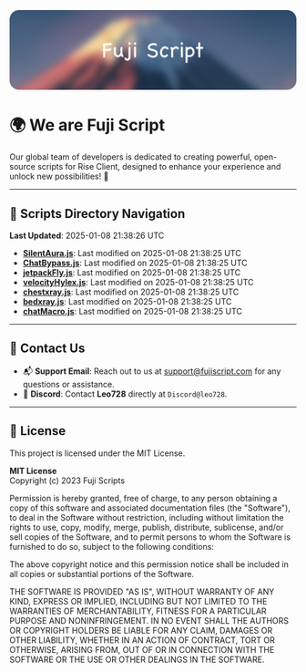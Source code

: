 ![Banner](.github/b.webp)

# 🌍 **We are Fuji Script**

Our global team of developers is dedicated to creating powerful, open-source scripts for Rise Client, designed to enhance your experience and unlock new possibilities! 🌟

---
<!-- SCRIPTS_NAVIGATION_START -->
## 📂 **Scripts Directory Navigation**

**Last Updated**: 2025-01-08 21:38:26 UTC

- **[SilentAura.js](scripts/SilentAura.js)**: Last modified on 2025-01-08 21:38:25 UTC
- **[ChatBypass.js](scripts/ChatBypass.js)**: Last modified on 2025-01-08 21:38:25 UTC
- **[jetpackFly.js](scripts/jetpackFly.js)**: Last modified on 2025-01-08 21:38:25 UTC
- **[velocityHylex.js](scripts/velocityHylex.js)**: Last modified on 2025-01-08 21:38:25 UTC
- **[chestxray.js](scripts/chestxray.js)**: Last modified on 2025-01-08 21:38:25 UTC
- **[bedxray.js](scripts/bedxray.js)**: Last modified on 2025-01-08 21:38:25 UTC
- **[chatMacro.js](scripts/chatMacro.js)**: Last modified on 2025-01-08 21:38:25 UTC

<!-- SCRIPTS_NAVIGATION_END -->

---

## 💬 **Contact Us**  
- 📬 **Support Email**: Reach out to us at [support@fujiscript.com](mailto:support@fujiscript.com) for any questions or assistance.  
- 💬 **Discord**: Contact **Leo728** directly at `Discord@leo728`.

---

## 📜 **License**

This project is licensed under the MIT License.  

**MIT License**  
Copyright (c) 2023 Fuji Scripts  

Permission is hereby granted, free of charge, to any person obtaining a copy of this software and associated documentation files (the "Software"), to deal in the Software without restriction, including without limitation the rights to use, copy, modify, merge, publish, distribute, sublicense, and/or sell copies of the Software, and to permit persons to whom the Software is furnished to do so, subject to the following conditions:  

The above copyright notice and this permission notice shall be included in all copies or substantial portions of the Software.  

THE SOFTWARE IS PROVIDED "AS IS", WITHOUT WARRANTY OF ANY KIND, EXPRESS OR IMPLIED, INCLUDING BUT NOT LIMITED TO THE WARRANTIES OF MERCHANTABILITY, FITNESS FOR A PARTICULAR PURPOSE AND NONINFRINGEMENT. IN NO EVENT SHALL THE AUTHORS OR COPYRIGHT HOLDERS BE LIABLE FOR ANY CLAIM, DAMAGES OR OTHER LIABILITY, WHETHER IN AN ACTION OF CONTRACT, TORT OR OTHERWISE, ARISING FROM, OUT OF OR IN CONNECTION WITH THE SOFTWARE OR THE USE OR OTHER DEALINGS IN THE SOFTWARE.  
